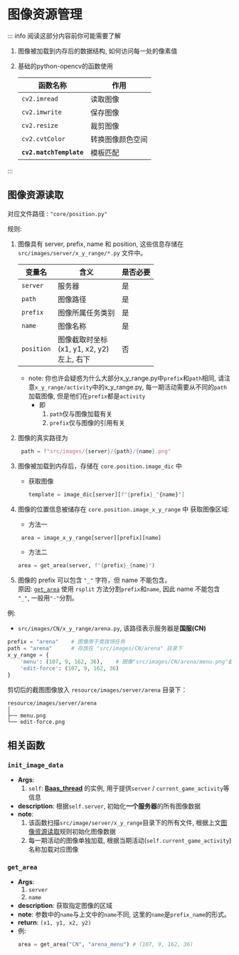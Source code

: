 # 图像资源管理
::: info
阅读这部分内容前你可能需要了解
1. 图像被加载到内存后的数据结构, 如何访问每一处的像素值
2. 基础的python-opencv的函数使用

   | 函数名称                    | 作用       |
   |-------------------------|----------|
   | `cv2.imread`            | 读取图像     |
   | `cv2.imwrite`           | 保存图像     |
   | `cv2.resize`            | 裁剪图像     |
   | `cv2.cvtColor`          | 转换图像颜色空间 |
   | **`cv2.matchTemplate`** | 模板匹配     |
:::


## 图像资源读取
对应文件路径 : `"core/position.py"`

规则:
1. 图像具有 server, prefix, name 和 position, 这些信息存储在 `src/images/server/x_y_range/*.py` 文件中。
   
   | 变量名        | 含义                                       | 是否必要 |
   |------------|------------------------------------------|------|
   | `server`   | 服务器                                      | 是    |
   | `path`     | 图像路径                                     | 是    |
   | `prefix`   | 图像所属任务类别                                 | 是    |
   | `name`     | 图像名称                                     | 是    |
   | `position` | 图像截取时坐标 <br/>(x1, y1, x2, y2)<br/>左上, 右下 | 否    |
   
   - note: 你也许会疑惑为什么大部分x_y_range.py中`prefix`和`path`相同, 请注意`x_y_range/activity`中的x_y_range.py, 每一期活动需要从不同的`path`加载图像, 但是他们在`prefix`都是`activity`
      - 即
         1. `path`仅与图像加载有关
         2. `prefix`仅与图像的引用有关
2. 图像的真实路径为 
   ```python 
    path = f"src/images/{server}/{path}/{name}.png"
   ```
3. 图像被加载到内存后，存储在 `core.position.image_dic` 中

   - 获取图像
      ```python
      template = image_dic[server][f"{prefix}_"{name}"] 
      ```
      
4. 图像的位置信息被储存在 `core.position.image_x_y_range` 中
   获取图像区域:
   - 方法一
   ```python
    area = image_x_y_range[server][prefix][name]
   ```
   - 方法二
    ```python
    area = get_area(server, f"{prefix}_{name}")
    ```
5. 图像的 prefix 可以包含 `"_"` 字符，但 name 不能包含。  
   原因: [`get_area`](#get_area) 使用 `rsplit` 方法分割`prefix`和`name`, 因此 name 不能包含 `"_"`, 一般用`"-"`分割。

例:
- `src/images/CN/x_y_range/arena.py`, 该路径表示服务器是**国服(CN)**
   
```python
prefix = "arena"    # 图像用于竞技场任务
path = "arena"      # 存放在 "src/images/CN/arena" 目录下
x_y_range = {
    'menu': (107, 9, 162, 36),    # 图像"src/images/CN/arena/menu.png"截取时的坐标
    'edit-force': (107, 9, 162, 36)
}
```
   
剪切后的截图图像放入 `resource/images/server/arena` 目录下：

```shell
resource/images/server/arena
│
├── menu.png
└── edit-force.png
```
    
## 相关函数

###  `init_image_data`
- **Args**:
  1. `self`: [**Baas_thread**](/develop_doc/script/Baas_thread) 的实例, 用于提供`server` / `current_game_activity`等信息
- **description**:  根据`self.server`, 初始化**一个服务器**的所有图像数据
- **note**:
  1. 该函数扫描`src/image/server/x_y_range`目录下的所有文件, 根据上文[图像资源读取](#图像资源读取)规则初始化图像数据
  2. 每一期活动的图像单独加载, 根据当期活动(`self.current_game_activity`)名称加载对应图像
### `get_area`
- **Args**:
   1. `server`
   2. `name`
- **description**:  获取指定图像的区域
- **note**: 参数中的`name`与上文中的`name`不同, 这里的`name`是`prefix_name`的形式。
- **return**: `(x1, y1, x2, y2)`
- 例:
   ```python
   area = get_area("CN", "arena_menu") # (107, 9, 162, 36)
   ```